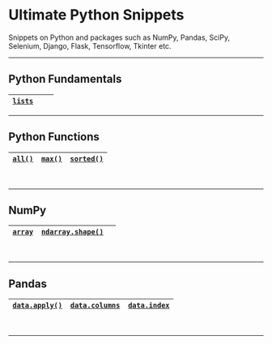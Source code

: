 # Ultimate Python Snippets
Snippets on Python and packages such as NumPy, Pandas, SciPy, Selenium, Django, Flask, Tensorflow, Tkinter etc.

---

## Python Fundamentals

| **[`lists`](https://github.com/hevalhazalkurt/Ultimate_Python_Snippets/blob/master/python/python_lists.md)** | | |
|--|--|--|

---

## Python Functions

| **[`all()`](https://github.com/hevalhazalkurt/Ultimate_Python_Snippets/blob/master/python/python_all.md)** | **[`max()`](https://github.com/hevalhazalkurt/Ultimate_Python_Snippets/blob/master/python/python_max.md)** | **[`sorted()`](https://github.com/hevalhazalkurt/Ultimate_Python_Snippets/blob/master/python/python_sorted.md)** |
|--|--|--|

<br>

---

## NumPy

| **[`array`](https://github.com/hevalhazalkurt/Ultimate_Python_Snippets/blob/master/numpy/numpy_array.md)** | **[`ndarray.shape()`](https://github.com/hevalhazalkurt/Ultimate_Python_Snippets/blob/master/numpy/numpy_shape.md)** | |
|--|--|--|


<br>

---


## Pandas

| **[`data.apply()`](https://github.com/hevalhazalkurt/Ultimate_Python_Snippets/blob/master/pandas/pandas_apply.md)** | **[`data.columns`](https://github.com/hevalhazalkurt/Ultimate_Python_Snippets/blob/master/pandas/pandas_columns.md)** | **[`data.index`](https://github.com/hevalhazalkurt/Ultimate_Python_Snippets/blob/master/pandas/pandas_index.md)** |
|--|--|--|


<br>

---
